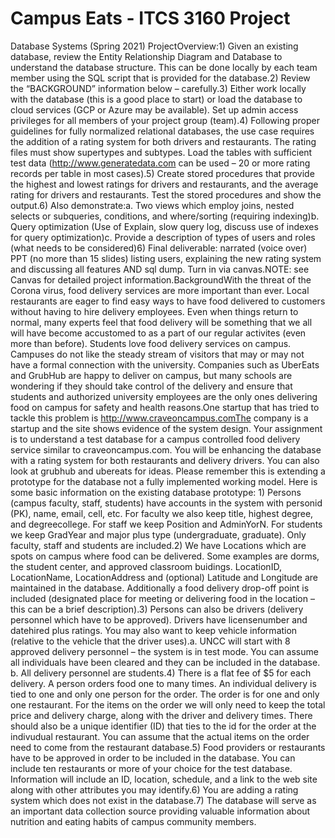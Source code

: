 # Campus Eats - ITCS 3160 Project

Database Systems (Spring 2021) ProjectOverview:1)   Given an existing database, review the Entity Relationship Diagram and Database to understand the database structure.  This can be done locally by each team member using the SQL script that is provided for the database.2)   Review the “BACKGROUND” information below – carefully.3)   Either work locally with the database (this is a good place to start) or load the database to cloud services (GCP or Azure may be available). Set up admin access privileges for all members of your project group (team).4)   Following proper guidelines for fully normalized relational databases, the use case requires the addition of a rating system for both drivers and restaurants.  The rating files must show supertypes and subtypes. Load the tables with sufficient test data (http://www.generatedata.com can be used – 20 or more rating records per table in most cases).5)   Create stored procedures that provide the highest and lowest ratings for drivers and restaurants, and the average rating for drivers and restaurants.  Test the stored procedures and show the output.6)   Also demonstrate:a. Two views which employ joins, nested selects or subqueries, conditions, and where/sorting (requiring indexing)b. Query optimization (Use of Explain, slow query log, discuss use of indexes for query optimization)c.  Provide a description of types of users and roles (what needs to be considered)6) Final deliverable: narrated (voice over) PPT (no more than 15 slides) listing users, explaining the new rating system and discussing all features AND sql dump.  Turn in via canvas.NOTE:  see Canvas for detailed project information.BackgroundWith the threat of the Corona virus, food delivery services are more important than ever.  Local restaurants are eager to find easy ways to have food delivered to customers without having to hire delivery employees. Even when things return to normal, many experts feel that food delivery will be something that we all will have become accustomed to as a part of our regular activites (even more than before).  Students love food delivery services on campus.  Campuses do not like the steady stream of visitors that may or  may not have a formal connection with the university.  Companies such as UberEats and GrubHub are happy to deliver on campus, but many schools are wondering if they should take control of the delivery and ensure that students and 
authorized university employees are the only ones delivering food on campus for safety and health reasons.One startup that has tried to tackle this problem  is http://www.craveoncampus.comThe company is a startup and  the site shows evidence of the system design.  Your assignment is to understand a test database for a campus controlled food delivery service similar to craveoncampus.com.  You will be enhancing the database with a rating system for both restaurants and delivery drivers.  You can also look at grubhub and ubereats for ideas.  Please remember this is extending a prototype for the database not a fully implemented working model.   Here is some basic information on the existing database prototype: 1)   Persons (campus faculty, staff, students) have accounts in the system with personid (PK), name, email, cell, etc.  For faculty we also keep title, highest degree, and degreecollege.  For staff we keep Position and AdminYorN.  For students we keep GradYear and major plus type (undergraduate, graduate).  Only faculty, staff and students are included.2)   We have Locations which are spots on campus where food can be delivered.  Some examples are dorms, the student center, and approved classroom buidings.  LocationID, LocationName, LocationAddress and (optional) Latitude and Longitude are maintained in the database. Additionally a food delivery drop-off point is included (designated place for meeting or delivering food in the location – this can be a brief description).3)   Persons can also be drivers (delivery personnel which have to be approved). Drivers have licensenumber and datehired plus ratings. You may also want to keep vehicle information (relative to the vehicle that the driver uses).a.   UNCC will start with 8 approved delivery personnel – the system is in test mode.  You can assume all individuals have been cleared and they can be included in the database.  b.   All delivery personnel are students.4)   There is a flat fee of $5 for each delivery.  A person orders food one to many times.  An individual delivery is tied to one and only one person for the order.  The order is for one and only one restaurant.  For the items on the order we will 
only need to keep the total price and delivery charge, along with the driver and delivery times.  There should also be a unique identifier (ID) that ties to the id for the order at the indivudual restaurant.  You can assume that the actual items on the order need to come from the restaurant database.5)   Food providers or restaurants have to be approved in order to be included in the database.  You can include ten restaurants or more of your choice for the test database.  Information will include an ID, location, schedule, and a link to the web site along with other attributes you may identify.6)   You are adding a rating system which does not exist in the database.7)   The database will serve as an important data collection source providing valuable information about nutrition and eating habits of campus community members.
